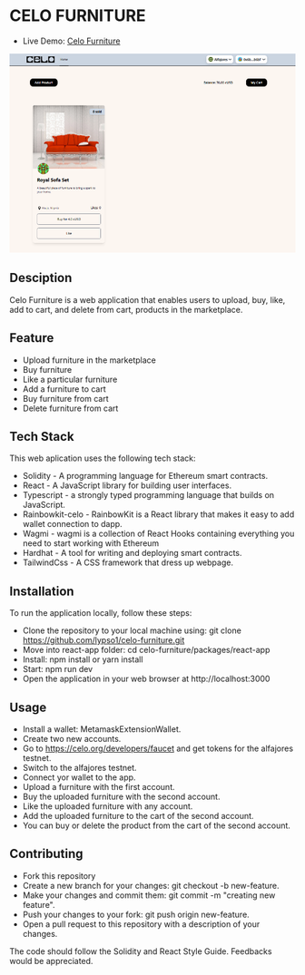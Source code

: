 # CELO FURNITURE
- Live Demo: [Celo Furniture](https://celo-furniture-react-app.vercel.app/)

  
![](https://github.com/lypso1/celo-furniture/blob/main/Screenshot%202023-06-28%20192939.png)

## Desciption
Celo Furniture is a web application that enables users to upload, buy, like, add to cart, and delete from cart, products in the marketplace. 

## Feature
- Upload furniture in the marketplace
- Buy furniture
- Like a particular furniture
- Add a furniture to cart
- Buy furniture from cart
- Delete furniture from cart

## Tech Stack
This web aplication uses the following tech stack:
- Solidity - A programming language for Ethereum smart contracts.
- React - A JavaScript library for building user interfaces.
- Typescript - a strongly typed programming language that builds on JavaScript.
- Rainbowkit-celo - RainbowKit is a React library that makes it easy to add wallet connection to dapp.
- Wagmi - wagmi is a collection of React Hooks containing everything you need to start working with Ethereum
- Hardhat - A tool for writing and deploying smart contracts.
- TailwindCss - A CSS framework that dress up webpage.

## Installation
To run the application locally, follow these steps:

- Clone the repository to your local machine using: git clone https://github.com/lypso1/celo-furniture.git
- Move into react-app folder: cd celo-furniture/packages/react-app
- Install: npm install or yarn install
- Start: npm run dev
- Open the application in your web browser at http://localhost:3000

## Usage
- Install a wallet: MetamaskExtensionWallet.
- Create two new accounts.
- Go to https://celo.org/developers/faucet and get tokens for the alfajores testnet.
- Switch to the alfajores testnet.
- Connect yor wallet to the app.
- Upload a furniture with the first account.
- Buy the uploaded furniture with the second account.
- Like the uploaded furniture with any account.
- Add the uploaded furniture to the cart of the second account.
- You can buy or delete the product from the cart of the second account.

## Contributing
- Fork this repository
- Create a new branch for your changes: git checkout -b new-feature.
- Make your changes and commit them: git commit -m "creating new feature".
- Push your changes to your fork: git push origin new-feature.
- Open a pull request to this repository with a description of your changes.
  
The code should follow the Solidity and React Style Guide. Feedbacks would be appreciated.
